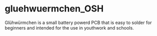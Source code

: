 # gluehwuermchen_OSH
Glühwürmchen is a small battery powerd PCB that is easy to solder for beginners and intended for the use in youthwork and schools.
